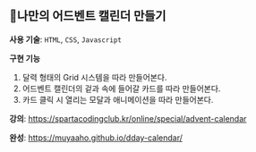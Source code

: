 ## 🎄나만의 어드벤트 캘린더 만들기
**사용 기술**: `HTML`, `CSS`, `Javascript`

**구현 기능**
1. 달력 형태의 Grid 시스템을 따라 만들어본다.
2. 어드벤트 캘린더의 겉과 속에 들어갈 카드를 따라 만들어본다.
3. 카드 클릭 시 열리는 모달과 애니메이션을 따라 만들어본다.

**강의**: https://spartacodingclub.kr/online/special/advent-calendar


**완성**: https://muyaaho.github.io/dday-calendar/
